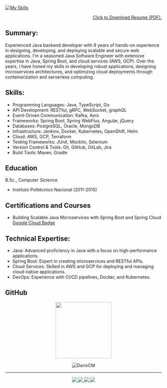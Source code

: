 [![My Skills](https://skillicons.dev/icons?i=go,java,spring,kafka,docker,kubernetes,gradle,gcp,aws&theme=dark)](https://skillicons.dev)

<p align="right">
<a href="Resume-Carlos-Dario-Castaneda-Mendoza.pdf" class="button" download>Click to Download Resume (PDF).</a>
</p>

## Summary:
Experienced Java backend developer with 8 years of hands-on experience in designing, developing, and deploying scalable and secure web applications. I'm a seasoned Java Software Engineer with extensive expertise in Java, Spring Boot, and cloud services (AWS, GCP). Over the years, I have honed my skills in developing robust applications, designing microservices architectures, and optimizing cloud deployments through containerization and serverless computing.

## Skills:
- Programming Languages: Java, TypeScript, Go
- API Development: RESTful, gRPC, WebSocket, graphQL
- Event-Driven Communication: Kafka, Avro
- Frameworks: Spring Boot, Spring WebFlux, Angular, jQuery
- Databases: PostgreSQL, Oracle, MongoDB
- Infrastructure: Jenkins, Docker, Kubernetes, OpenShift, Helm
- Cloud: AWS, GCP, Terraform
- Testing Frameworks: JUnit, Mockito, Selenium
- Version Control & Tools: Git, GitHub, GitLab, Jira
- Build Tools: Maven, Gradle

## Education			        		
B.Sc., Computer Sicience
- Instituto Politécnico Nacional (2011-2015)

## Certifications and Courses 
- Building Scalable Java Microservices with Spring Boot and Spring Cloud
  [Google Cloud Badge](https://www.cloudskillsboost.google/public_profiles/9f9df24e-f0e3-44ca-ba00-58a21c93a8b2/badges/9832641)

## Technical Expertise:
- Java: Advanced proficiency in Java with a focus on high-performance applications.
- Spring Boot: Expert in creating microservices and RESTful APIs.
- Cloud Services: Skilled in AWS and GCP for deploying and managing cloud-native applications.
- DevOps: Experience with CI/CD pipelines, Docker, and Kubernetes.

## GitHub
<p align="center">  
<a href="https://github.com/DarioCM">  
  <img height="180em" src="https://github-readme-stats-eight-theta.vercel.app/api/top-langs/?username=DarioCM&layout=compact&langs_count=8&theme=nord"/>
</a>
  <!-- 
   <a href="https://github.com/DarioCM">  
    <img height="180em" src="https://github-readme-stats.vercel.app/api/top-langs/?username=DarioCM&theme=nord&hide_border=false&langs_count=5" alt="Languages" />
  </a>
  -->
</p>
<p align="center"> <img src="https://komarev.com/ghpvc/?username=DarioCM&label=Profile%20views&color=0e75b6&style=flat" alt="DarioCM" /> </p>


<hr>

<div class="footer border-top border-gray-light mt-5 pt-3 text-right text-gray" id="badges" align="center"><small>
  <a href="https://www.linkedin.com/in/carlos-dario-castaneda-mendoza/">
    <img src="https://img.shields.io/badge/Linkedin-0077B5?style=for-the-badge&logo=Linkedin&logoColor=ffffff">
  </a>
  <a href="mailto:dario20049@gmail.com">
    <img src="https://img.shields.io/badge/Gmail-D44638?style=for-the-badge&logo=gmail&logoColor=ffffff">
  </a>
  <a href="https://medium.com/@dario_85947">
    <img src="https://img.shields.io/badge/Medium-000000?style=for-the-badge&logo=Medium">
  </a>
  <a href="https://leetcode.com/u/DarioCM/">
    <img src="https://img.shields.io/badge/LeetCode-000000?style=for-the-badge&logo=LeetCode&logoColor=#d16c06">
  </a>
  <!-- 
  <a href="https://wa.me/525585324557" title="Whatsapp">
    <img alt="whatsapp"  src="https://img.shields.io/badge/WhatsApp-25D366?style=for-the-badge&logo=whatsapp&logoColor=white" />
  </a>
  -->
  <!-- <a href="https://github.com/DarioCM/">
    <img src="https://img.shields.io/badge/GitHub-000000?style=for-the-badge&logo=GitHub&logoColor=#d16c06">
  </a> -->
</small>
</div>

